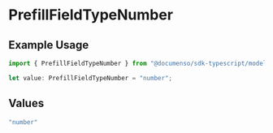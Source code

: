 # PrefillFieldTypeNumber

## Example Usage

```typescript
import { PrefillFieldTypeNumber } from "@documenso/sdk-typescript/models/operations";

let value: PrefillFieldTypeNumber = "number";
```

## Values

```typescript
"number"
```